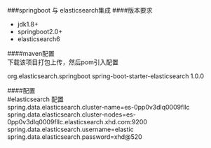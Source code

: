 ###springboot 与 elasticsearch集成
####版本要求  
* jdk1.8+  
* springboot2.0+  
* elasticsearch6

####maven配置  
下载该项目打包上传，然后pom引入配置  

<!-- Spring Boot elasticsearch 依赖 -->
<dependency>
    <groupId>org.elasticsearch.springboot</groupId>
    <artifactId>spring-boot-starter-elasticsearch</artifactId>
    <version>1.0.0</version>
</dependency>

####配置  
#elasticsearch 配置  
spring.data.elasticsearch.cluster-name=es-0pp0v3dlq0009fllc  
spring.data.elasticsearch.cluster-nodes=es-0pp0v3dlq0009fllc.elasticsearch.xhd.com:9200  
spring.data.elasticsearch.username=elastic  
spring.data.elasticsearch.password=xhd@520  
